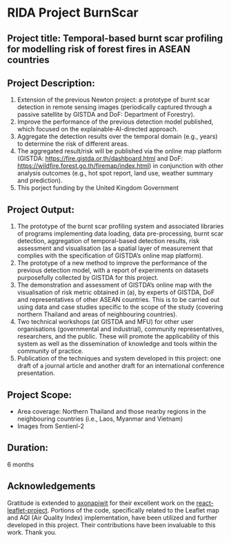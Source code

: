 # RIDA Project BurnScar
## Project title: Temporal-based burnt scar profiling for modelling risk of forest fires in ASEAN countries
## Project Description:
1. Extension of the previous Newton project: a prototype of burnt scar detection in remote sensing images (periodically captured through a passive satellite by GISTDA and DoF: Department of Forestry).
2. Improve the performance of the previous detection model published, which focused on the explainable-AI-directed approach.
3. Aggregate the detection results over the temporal domain (e.g., years) to determine the risk of different areas.
4. The aggregated result/risk will be published via the online map platform (GISTDA: https://fire.gistda.or.th/dashboard.html and DoF: https://wildfire.forest.go.th/firemap/index.html) in conjunction with other analysis outcomes (e.g., hot spot report, land use, weather summary and prediction).
5. This porject funding by the United Kingdom Government

## Project Output:
1. The prototype of the burnt scar profiling system and associated libraries of programs implementing data loading, data pre-processing, burnt scar
detection, aggregation of temporal-based detection results, risk assessment and visualisation (as a spatial layer of measurement that complies with
the specification of GISTDA’s online map platform).
2. The prototype of a new method to improve the performance of the previous detection model, with a report of experiments on datasets purposefully
collected by GISTDA for this project.
3. The demonstration and assessment of GISTDA’s online map with the visualisation of risk metric obtained in (a), by experts of GISTDA, DoF and
representatives of other ASEAN countries. This is to be carried out using data and case studies specific to the scope of the study (covering northern
Thailand and areas of neighbouring countries).
4. Two technical workshops (at GISTDA and MFU) for other user organisations (governmental and industrial), community representatives, researchers,
and the public. These will promote the applicability of this system as well as the dissemination of knowledge and tools within the community of
practice.
5. Publication of the techniques and system developed in this project: one draft of a journal article and another draft for an international conference
presentation.
## Project Scope:
- Area coverage: Northern Thailand and those nearby regions in the neighbouring countries (i.e., Laos, Myanmar and Vietnam)
- Images from Sentienl-2
## Duration: 
6 months

## Acknowledgements

Gratitude is extended to [axonapiwit](https://github.com/axonapiwit) for their excellent work on the [react-leaflet-project](https://github.com/axonapiwit/react-leaflet-project). Portions of the code, specifically related to the Leaflet map and AQI (Air Quality Index) implementation, have been utilized and further developed in this project. Their contributions have been invaluable to this work.
Thank you.
